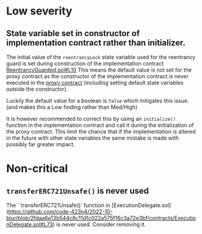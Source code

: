 # Low severity

## State variable set in constructor of implementation contract rather than initializer.

The initial value of the `reentrancyLock` state variable used for the reentrancy guard is set during construction of the implementation contract
[ReentrancyGuarded.sol#L10](https://github.com/code-423n4/2022-10-blur/blob/2fdaa6e13b544c8c11d1c022a575f16c3a72e3bf/contracts/lib/ReentrancyGuarded.sol#L10)
This means the default value is not set for the proxy contract as the constructor of the implementation contract is never executed in the [proxy contract](https://github.com/code-423n4/2022-10-blur/blob/2fdaa6e13b544c8c11d1c022a575f16c3a72e3bf/contracts/lib/ERC1967Proxy.sol#L21) (including setting default state variables outside the constructor).

Luckily the default value for a boolean is `false` which mitigates this issue. (and makes this a Low finding rather than Med/High)

It is however recommended to correct this by using an `initialize()` function in the implementation contract and call it during the initialization of the proxy contract. This limit the chance that if the implementation is altered in the future with other state variables the same mistake is made with possibly far greater impact.

# Non-critical

## `transferERC721Unsafe()` is never used

The ``transferERC721Unsafe()` function in  [ExecutionDelegate.sol] (https://github.com/code-423n4/2022-10-blur/blob/2fdaa6e13b544c8c11d1c022a575f16c3a72e3bf/contracts/ExecutionDelegate.sol#L73) is never used. Consider removing it.

